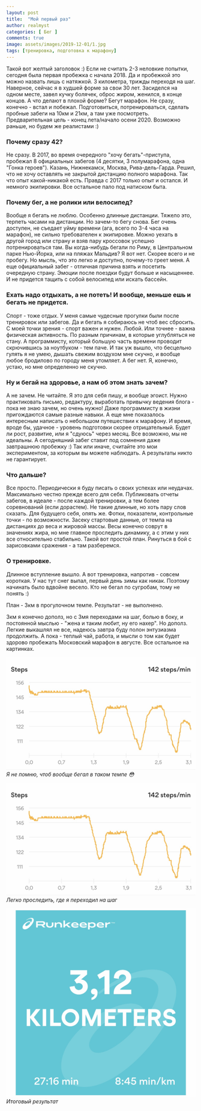 ```yaml
---
layout: post
title:  "Мой первый раз"
author: realmyst
categories: [ Бег ]
comments: true
image: assets/images/2019-12-01/1.jpg
tags: [тренировка, подготовка к марафону]
---
```


Такой вот желтый заголовок :) Если не считать 2-3 неловкие попытки, сегодня была первая пробежка с начала 2018. Да и пробежкой это можно назвать лишь с натяжкой. 3 километра, трижды переходя на шаг. Наверное, сейчас я в худшей форме за свои 30 лет. Засиделся на одном месте, завел кучку болячек, оброс жиром, женился, в конце концов.  А что делают в плохой форме? Бегут марафон. Не сразу, конечно - встал и побежал. Подготовиться, потренироваться, сделать пробные забеги на 10км и 21км, а там уже посмотреть. Предварительная цель - конец лета/начало осени 2020. Возможно раньше, но будем же реалистами :)

### Почему сразу 42?
Не сразу. В 2017, во время очередного "хочу бегать"-приступа, пробежал 8 официальных забегов (4 десятки, 3 полумарафона, одна "Гонка героев"). Казань, Нижнекамск, Москва, Рива-дель-Гарда. Решил, что не хочу оставлять не закрытой дистанцию полного марафона. Так что опыт какой-никакой есть. Правда с 2017 только опыт и остался. И немного экипировки. Все остальное пало под натиском быта.

### Почему бег, а не ролики или велосипед?
Вообще я бегать не люблю. Особенно длинные дистанции. Тяжело это, терпеть часами на дистанции. Но зачем-то бегу снова. Бег очень доступен, не съедает уйму времени (ага, всего по 3-4 часа на марафон), не сильно требователен к экипировке. Можно уехать в другой город или страну и взяв пару кроссовок успешно потренироваться там. Вы когда-нибудь бегали по Риму, в Центральном парке Нью-Йорка, или на пляжах Мальдив? Я вот нет. Скорее всего и не пробегу. Но мысль, что это легко и доступно, почему-то греет меня. А еще официальный забег - отличная причина взять и посетить очередную страну. Эмоции после поездки будут больше и насыщеннее. И не придется тащить с собой велосипед или искать бассейн.

### Ехать надо отдыхать, а не потеть! И вообще, меньше ешь и бегать не придется.
Спорт - тоже отдых. У меня самые чудесные прогулки были после тренировок или забегов. Да и бегать я собираюсь не чтоб вес сбросить. С моей точки зрения - спорт важен и нужен. Любой. Или точнее - важна физическая активность. По разным причинам, в которые углубляться не стану. А программисту, который большую часть времени проводит скрючившись за ноутбуком - тем паче. И так уж вышло, что бесцельно гулять я не умею, дышать свежим воздухом мне скучно, и вообще любое бродилово по городу меня утомляет. А бег нет. Я, конечно, устаю, но мне определенно не скучно.

### Ну и бегай на здоровье, а нам об этом знать зачем?
А не зачем. Не читайте. Я это для себя пишу, и вообще эгоист. Нужно практиковать письмо, редактуру, выработать привычку ведения блога - пока не знаю зачем, но очень нужно! Даже программисту в жизни пригождаются самые разные навыки. А еще мне показалось интересным написать о небольшом путешествии к марафону. И время, вроде бы, удачное - уровень подготовки скорее отрицательный. Будет ли рост, развитие, или я "сдуюсь" через месяц. Все возможно, мы не идеальны. А сегодняшний забег ставит под сомнения даже завтрашнюю пробежку :) Так или иначе, считайте это мои экспериментом, за которым вы можете наблюдать. А результаты никто не гарантирует.

### Что дальше?
Все просто. Периодически я буду писать о своих успехах или неудачах. Максимально честно прежде всего для себя. Публиковать отчеты забегов, в идеале - после каждой тренировки, а тем более соревнований (если дорастем). Не такие длинные, но хоть пару слов сказать. Для будущего себя, опять же. Фотки, показатели, контрольные точки - по возможности. Засеку стартовые данные, от темпа на дистанциях до веса и жировой массы. Весы конечно соврут в значениях жира, но мне главное проследить динамику, а с этим у них все относительно стабильно. Такой вот простой план. Ринуться в бой с зарисовками сражения - а там разберемся.

### О тренировке.
Длинное вступление вышло. А вот тренировка, напротив - совсем короткая. У нас тут снег выпал, первый день зимы как никак. Поэтому начинать было вдвойне весело. Кто не бегал по сугробам, тому не понять :)

План - 3км в прогулочном темпе.
Результат - не выполнено.

3км я конечно дополз, но с 3мя переходами на шаг, болью в боку, и постоянной мыслью - "жена и таким любит, ну его нахер". Но дополз. Легкие выкашлял не все, надеюсь завтра буду полон энтузиазма продолжить. А пока - теплый чай, работа, и мысли о том как будет здорово пробежать Московский марафон в августе. Все остальное на картинках.

![Шаги](/assets/images/2019-12-01/2.jpg)
*Я не помню, чтоб вообще бегал в таком темпе 😳*

![Шаги](/assets/images/2019-12-01/2.jpg)
*Легко проследить, где я переходил на шаг*

![Шаги](/assets/images/2019-12-01/3.jpg)
*Итоговый результат*
